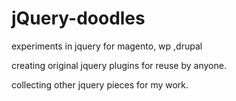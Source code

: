 # jQuery-doodles
experiments in jquery for magento, wp ,drupal

creating original jquery plugins for reuse by anyone.

collecting other jquery pieces for my work.
